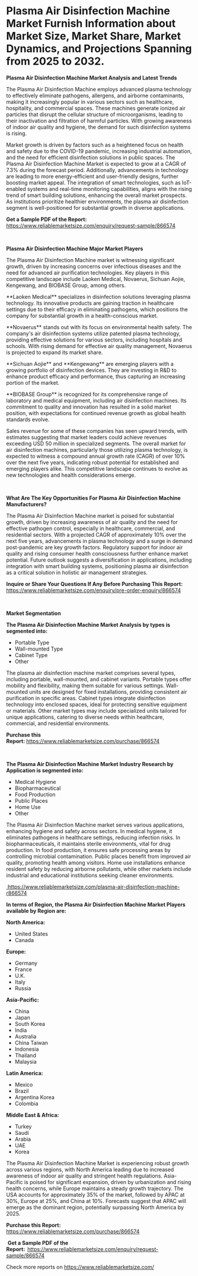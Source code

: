 <p><h1>Plasma Air Disinfection Machine Market Furnish Information about Market Size, Market Share, Market Dynamics, and Projections Spanning from 2025 to 2032.</h1></p><p><strong>Plasma Air Disinfection Machine Market Analysis and Latest Trends</strong></p>
<p><p>The Plasma Air Disinfection Machine employs advanced plasma technology to effectively eliminate pathogens, allergens, and airborne contaminants, making it increasingly popular in various sectors such as healthcare, hospitality, and commercial spaces. These machines generate ionized air particles that disrupt the cellular structure of microorganisms, leading to their inactivation and filtration of harmful particles. With growing awareness of indoor air quality and hygiene, the demand for such disinfection systems is rising.</p><p>Market growth is driven by factors such as a heightened focus on health and safety due to the COVID-19 pandemic, increasing industrial automation, and the need for efficient disinfection solutions in public spaces. The Plasma Air Disinfection Machine Market is expected to grow at a CAGR of 7.3% during the forecast period. Additionally, advancements in technology are leading to more energy-efficient and user-friendly designs, further boosting market appeal. The integration of smart technologies, such as IoT-enabled systems and real-time monitoring capabilities, aligns with the rising trend of smart building solutions, enhancing the overall market prospects. As institutions prioritize healthier environments, the plasma air disinfection segment is well-positioned for substantial growth in diverse applications.</p></p>
<p><strong>Get a Sample PDF of the Report:&nbsp;</strong> <a href="https://www.reliablemarketsize.com/enquiry/request-sample/866574?utm_campaign=3192&utm_medium=2&utm_source=Github&utm_content=ia&utm_term=04042025&utm_id=plasma-air-disinfection-machine">https://www.reliablemarketsize.com/enquiry/request-sample/866574</a></p>
<p>&nbsp;</p>
<p><strong>Plasma Air Disinfection Machine Major Market Players</strong></p>
<p><p>The Plasma Air Disinfection Machine market is witnessing significant growth, driven by increasing concerns over infectious diseases and the need for advanced air purification technologies. Key players in this competitive landscape include Laoken Medical, Novaerus, Sichuan Aojie, Kengewang, and BIOBASE Group, among others.</p><p>**Laoken Medical** specializes in disinfection solutions leveraging plasma technology. Its innovative products are gaining traction in healthcare settings due to their efficacy in eliminating pathogens, which positions the company for substantial growth in a health-conscious market.</p><p>**Novaerus** stands out with its focus on environmental health safety. The company's air disinfection systems utilize patented plasma technology, providing effective solutions for various sectors, including hospitals and schools. With rising demand for effective air quality management, Novaerus is projected to expand its market share.</p><p>**Sichuan Aojie** and **Kengewang** are emerging players with a growing portfolio of disinfection devices. They are investing in R&D to enhance product efficacy and performance, thus capturing an increasing portion of the market.</p><p>**BIOBASE Group** is recognized for its comprehensive range of laboratory and medical equipment, including air disinfection machines. Its commitment to quality and innovation has resulted in a solid market position, with expectations for continued revenue growth as global health standards evolve.</p><p>Sales revenue for some of these companies has seen upward trends, with estimates suggesting that market leaders could achieve revenues exceeding USD 50 million in specialized segments. The overall market for air disinfection machines, particularly those utilizing plasma technology, is expected to witness a compound annual growth rate (CAGR) of over 10% over the next five years, indicating robust potential for established and emerging players alike. This competitive landscape continues to evolve as new technologies and health considerations emerge.</p></p>
<p>&nbsp;</p>
<p><strong>What Are The Key Opportunities For Plasma Air Disinfection Machine Manufacturers?</strong></p>
<p><p>The Plasma Air Disinfection Machine market is poised for substantial growth, driven by increasing awareness of air quality and the need for effective pathogen control, especially in healthcare, commercial, and residential sectors. With a projected CAGR of approximately 10% over the next five years, advancements in plasma technology and a surge in demand post-pandemic are key growth factors. Regulatory support for indoor air quality and rising consumer health consciousness further enhance market potential. Future outlook suggests a diversification in applications, including integration with smart building systems, positioning plasma air disinfection as a critical solution in holistic air management strategies.</p></p>
<p><strong>Inquire or Share Your Questions If Any Before Purchasing This Report:</strong> <a href="https://www.reliablemarketsize.com/enquiry/pre-order-enquiry/866574?utm_campaign=3192&utm_medium=2&utm_source=Github&utm_content=ia&utm_term=04042025&utm_id=plasma-air-disinfection-machine">https://www.reliablemarketsize.com/enquiry/pre-order-enquiry/866574</a></p>
<p>&nbsp;</p>
<p><strong>Market Segmentation</strong></p>
<p><strong>The Plasma Air Disinfection Machine Market Analysis by types is segmented into:</strong></p>
<p><ul><li>Portable Type</li><li>Wall-mounted Type</li><li>Cabinet Type</li><li>Other</li></ul></p>
<p><p>The plasma air disinfection machine market comprises several types, including portable, wall-mounted, and cabinet variants. Portable types offer mobility and flexibility, making them suitable for various settings. Wall-mounted units are designed for fixed installations, providing consistent air purification in specific areas. Cabinet types integrate disinfection technology into enclosed spaces, ideal for protecting sensitive equipment or materials. Other market types may include specialized units tailored for unique applications, catering to diverse needs within healthcare, commercial, and residential environments.</p></p>
<p><strong>Purchase this Report:&nbsp;</strong><a href="https://www.reliablemarketsize.com/purchase/866574?utm_campaign=3192&utm_medium=2&utm_source=Github&utm_content=ia&utm_term=04042025&utm_id=plasma-air-disinfection-machine">https://www.reliablemarketsize.com/purchase/866574</a></p>
<p>&nbsp;</p>
<p><strong>The Plasma Air Disinfection Machine Market Industry Research by Application is segmented into:</strong></p>
<p><ul><li>Medical Hygiene</li><li>Biopharmaceutical</li><li>Food Production</li><li>Public Places</li><li>Home Use</li><li>Other</li></ul></p>
<p><p>The Plasma Air Disinfection Machine market serves various applications, enhancing hygiene and safety across sectors. In medical hygiene, it eliminates pathogens in healthcare settings, reducing infection risks. In biopharmaceuticals, it maintains sterile environments, vital for drug production. In food production, it ensures safe processing areas by controlling microbial contamination. Public places benefit from improved air quality, promoting health among visitors. Home use installations enhance resident safety by reducing airborne pollutants, while other markets include industrial and educational institutions seeking cleaner environments.</p></p>
<p><a href="https://www.reliablemarketsize.com/plasma-air-disinfection-machine-r866574?utm_campaign=3192&utm_medium=2&utm_source=Github&utm_content=ia&utm_term=04042025&utm_id=plasma-air-disinfection-machine">&nbsp;https://www.reliablemarketsize.com/plasma-air-disinfection-machine-r866574</a></p>
<p><strong>In terms of Region, the Plasma Air Disinfection Machine Market Players available by Region are:</strong></p>
<p>
    <p> <strong> North America: </strong>
        <ul>
            <li>United States</li>
            <li>Canada</li>
        </ul>
        </p> 
    <p> <strong> Europe: </strong>
        <ul>
            <li>Germany</li>
            <li>France</li>
            <li>U.K.</li>
            <li>Italy</li>
            <li>Russia</li>
        </ul>
        </p> 
    <p> <strong> Asia-Pacific: </strong>
        <ul>
            <li>China</li>
            <li>Japan</li>
            <li>South Korea</li>
            <li>India</li>
            <li>Australia</li>
            <li>China Taiwan</li>
            <li>Indonesia</li>
            <li>Thailand</li>
            <li>Malaysia</li>
        </ul>
        </p> 
    <p> <strong> Latin America: </strong>
        <ul>
            <li>Mexico</li>
            <li>Brazil</li>
            <li>Argentina Korea</li>
            <li>Colombia</li>
        </ul>
        </p> 
    <p> <strong> Middle East & Africa: </strong>
        <ul>
            <li>Turkey</li>
            <li>Saudi</li>
            <li>Arabia</li>
            <li>UAE</li>
            <li>Korea</li>
        </ul>
    </p>
    </p>
<p><p>The Plasma Air Disinfection Machine Market is experiencing robust growth across various regions, with North America leading due to increased awareness of indoor air quality and stringent health regulations. Asia-Pacific is poised for significant expansion, driven by urbanization and rising health concerns, while Europe maintains a steady growth trajectory. The USA accounts for approximately 35% of the market, followed by APAC at 30%, Europe at 25%, and China at 10%. Forecasts suggest that APAC will emerge as the dominant region, potentially surpassing North America by 2025.</p></p>
<p><strong>Purchase this Report: </strong><a href="https://www.reliablemarketsize.com/purchase/866574?utm_campaign=3192&utm_medium=2&utm_source=Github&utm_content=ia&utm_term=04042025&utm_id=plasma-air-disinfection-machine">https://www.reliablemarketsize.com/purchase/866574</a></p>
<p>&nbsp;<strong>Get a Sample PDF of the Report:&nbsp;&nbsp;</strong><a href="https://www.reliablemarketsize.com/enquiry/request-sample/866574?utm_campaign=3192&utm_medium=2&utm_source=Github&utm_content=ia&utm_term=04042025&utm_id=plasma-air-disinfection-machine">https://www.reliablemarketsize.com/enquiry/request-sample/866574</a></p>
<p><strong></strong></p>
<p>Check more reports on <a href="https://www.reliablemarketsize.com/?utm_campaign=3192&utm_medium=2&utm_source=Github&utm_content=ia&utm_term=04042025&utm_id=plasma-air-disinfection-machine">https://www.reliablemarketsize.com/</a></p>